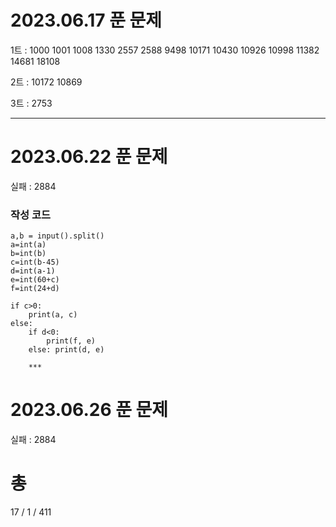 # 2023.06.17 푼 문제
1트 : 1000 1001 1008 1330 2557 2588 9498 10171 10430 10926 10998 11382 14681 18108

2트 : 10172 10869

3트 : 2753

***

# 2023.06.22 푼 문제
실패 : 2884

### 작성 코드
<?xml version="1.0" encoding="utf-8"?>
<RelativeLayout xmlns:android="http://schemas.android.com/apk/res/android"
    xmlns:app="http://schemas.android.com/apk/res-auto"
    xmlns:tools="http://schemas.android.com/tools"
    android:layout_width="match_parent"
    android:layout_height="match_parent"
    tools:context=".LoginActivity">

    a,b = input().split()
    a=int(a)
    b=int(b)
    c=int(b-45)
    d=int(a-1)
    e=int(60+c)
    f=int(24+d)

    if c>0:
        print(a, c)
    else:
        if d<0:
            print(f, e)
        else: print(d, e)

        ***

 # 2023.06.26 푼 문제
실패 : 2884       

# 총
17 / 1 / 411
